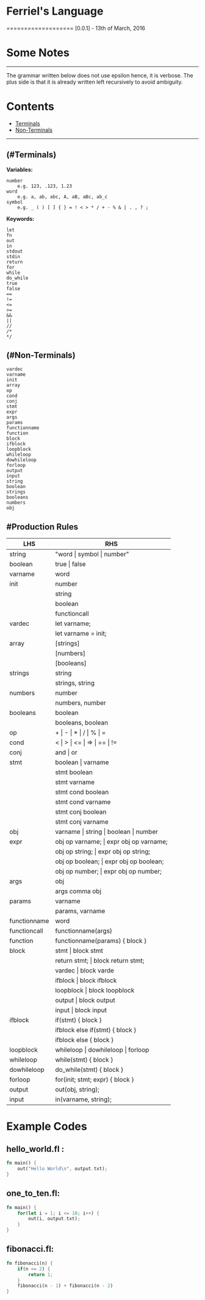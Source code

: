 # Ferriel's Language
===================
[0.0.1] - 13th of March, 2016

# Some Notes
------------
The grammar written below does not use epsilon
hence, it is verbose. The plus side is that it
is already written left recursively to avoid
ambiguity.

# Contents
- [Terminals](#Terminals)
- [Non-Terminals](#Non-Terminals)
----------

(#Terminals)
-------------
**Variables:**
```
number 
	e.g. 123, .123, 1.23
word
	e.g. a, ab, abc, A, aB, aBc, ab_c
symbol 
	e.g. _ ( ) [ ] { } = ! < > * / + - % & | . , ? ;

```
**Keywords:**
```
let
fn
out
in
stdout
stdin
return
for
while
do_while
true
false
==
!=
<=
>=
&&
||
//
/*
*/
```

(#Non-Terminals)
-------------
```
vardec
varname
init
array
op
cond
conj
stmt
expr
args
params
functionname
function
block
ifblock
loopblock
whileloop
dowhileloop
forloop
output
input
string
boolean
strings
booleans
numbers
obj
```

#Production Rules
--------------

|LHS | RHS|
|-----|------|
|string| "word \| symbol \| number"|
|boolean| true \| false|
|varname| word|
|init| number|
||string|
||boolean|
||functioncall|
|vardec| let varname;|
||let varname = init;|
|array| [strings]|
||[numbers]|
||[booleans]|
|strings| string|
||strings, string|
|numbers|number|
||numbers, number|
|booleans| boolean|
||booleans, boolean|
|op| \+ \| \- \| \* \| / \| % \| =|
|cond|< \| > \| <= \| => \| == \| !=|
|conj|and \| or|
|stmt| boolean \| varname |
||stmt boolean|
||stmt varname|
||stmt cond boolean|
||stmt cond varname|
||stmt conj boolean|
||stmt conj varname|
|obj| varname \| string \| boolean \| number |
|expr| obj op varname; \| expr obj op varname; |
|| obj op string; \| expr obj op string; |
|| obj op boolean; \| expr obj op boolean; |
|| obj op number; \| expr obj op number; |
|args| obj |
|| args comma obj|
|params| varname |
|| params, varname|
|functionname| word |
|functioncall| functionname(args) |
|function| functionname(params) { block } |
|block| stmt \| block stmt| 
||return stmt; \| block return stmt;|
||vardec \| block varde |
||ifblock \| block ifblock |
||loopblock \| block loopblock |
||output \| block output |
||input \| block input |
|ifblock| if(stmt) { block } |
|| ifblock else if(stmt) { block } |
|| ifblock else { block } |
|loopblock| whileloop \| dowhileloop \| forloop |
|whileloop| while(stmt) { block }|
|dowhileloop| do_while(stmt) { block } |
|forloop| for(init; stmt; expr) { block }|
|output| out(obj, string); |
|input | in(varname, string); |

# Example Codes
**hello_world.fl :**
---------------------
```rust
fn main() {
    out("Hello World\n", output.txt);
}
```
**one_to_ten.fl:**
---------------------
```rust
fn main() {
    for(let i = 1; i <= 10; i++) {
        out(i, output.txt);
    }
}
```
**fibonacci.fl:**
---------------------
```rust
fn fibonacci(n) {
    if(n <= 2) {
        return 1;
    } 
    fibonacci(n - 1) + fibonacci(n - 2)
}
```
